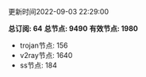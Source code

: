 更新时间2022-09-03 22:29:00

**总订阅: 64**
**总节点: 9490**
**有效节点: 1980**
- trojan节点: 156
- v2ray节点: 1640
- ss节点: 184
